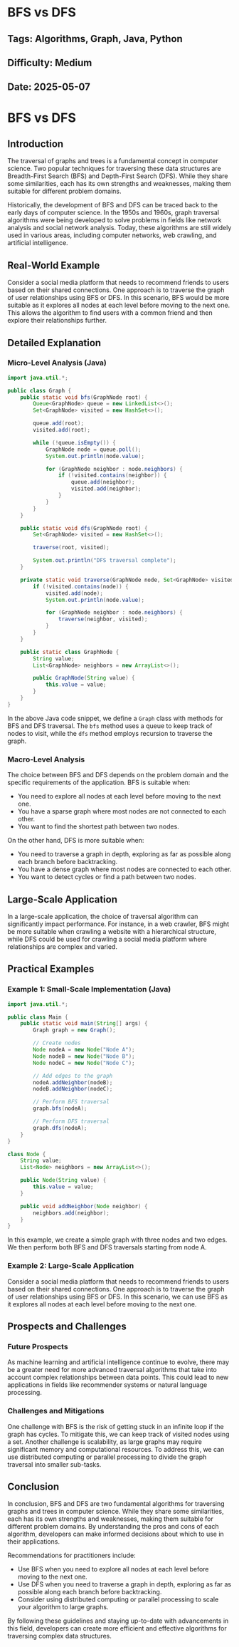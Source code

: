 # BFS vs DFS
## Tags: Algorithms, Graph, Java, Python
## Difficulty: Medium
## Date: 2025-05-07

BFS vs DFS
=====================

## Introduction

The traversal of graphs and trees is a fundamental concept in computer science. Two popular techniques for traversing these data structures are Breadth-First Search (BFS) and Depth-First Search (DFS). While they share some similarities, each has its own strengths and weaknesses, making them suitable for different problem domains.

Historically, the development of BFS and DFS can be traced back to the early days of computer science. In the 1950s and 1960s, graph traversal algorithms were being developed to solve problems in fields like network analysis and social network analysis. Today, these algorithms are still widely used in various areas, including computer networks, web crawling, and artificial intelligence.

Real-World Example
-----------------

Consider a social media platform that needs to recommend friends to users based on their shared connections. One approach is to traverse the graph of user relationships using BFS or DFS. In this scenario, BFS would be more suitable as it explores all nodes at each level before moving to the next one. This allows the algorithm to find users with a common friend and then explore their relationships further.

## Detailed Explanation

### Micro-Level Analysis (Java)

```java
import java.util.*;

public class Graph {
    public static void bfs(GraphNode root) {
        Queue<GraphNode> queue = new LinkedList<>();
        Set<GraphNode> visited = new HashSet<>();

        queue.add(root);
        visited.add(root);

        while (!queue.isEmpty()) {
            GraphNode node = queue.poll();
            System.out.println(node.value);

            for (GraphNode neighbor : node.neighbors) {
                if (!visited.contains(neighbor)) {
                    queue.add(neighbor);
                    visited.add(neighbor);
                }
            }
        }
    }

    public static void dfs(GraphNode root) {
        Set<GraphNode> visited = new HashSet<>();

        traverse(root, visited);

        System.out.println("DFS traversal complete");
    }

    private static void traverse(GraphNode node, Set<GraphNode> visited) {
        if (!visited.contains(node)) {
            visited.add(node);
            System.out.println(node.value);

            for (GraphNode neighbor : node.neighbors) {
                traverse(neighbor, visited);
            }
        }
    }

    public static class GraphNode {
        String value;
        List<GraphNode> neighbors = new ArrayList<>();

        public GraphNode(String value) {
            this.value = value;
        }
    }
}
```

In the above Java code snippet, we define a `Graph` class with methods for BFS and DFS traversal. The `bfs` method uses a queue to keep track of nodes to visit, while the `dfs` method employs recursion to traverse the graph.

### Macro-Level Analysis

The choice between BFS and DFS depends on the problem domain and the specific requirements of the application. BFS is suitable when:

* You need to explore all nodes at each level before moving to the next one.
* You have a sparse graph where most nodes are not connected to each other.
* You want to find the shortest path between two nodes.

On the other hand, DFS is more suitable when:

* You need to traverse a graph in depth, exploring as far as possible along each branch before backtracking.
* You have a dense graph where most nodes are connected to each other.
* You want to detect cycles or find a path between two nodes.

Large-Scale Application
----------------------

In a large-scale application, the choice of traversal algorithm can significantly impact performance. For instance, in a web crawler, BFS might be more suitable when crawling a website with a hierarchical structure, while DFS could be used for crawling a social media platform where relationships are complex and varied.

## Practical Examples

### Example 1: Small-Scale Implementation (Java)

```java
import java.util.*;

public class Main {
    public static void main(String[] args) {
        Graph graph = new Graph();

        // Create nodes
        Node nodeA = new Node("Node A");
        Node nodeB = new Node("Node B");
        Node nodeC = new Node("Node C");

        // Add edges to the graph
        nodeA.addNeighbor(nodeB);
        nodeB.addNeighbor(nodeC);

        // Perform BFS traversal
        graph.bfs(nodeA);

        // Perform DFS traversal
        graph.dfs(nodeA);
    }
}

class Node {
    String value;
    List<Node> neighbors = new ArrayList<>();

    public Node(String value) {
        this.value = value;
    }

    public void addNeighbor(Node neighbor) {
        neighbors.add(neighbor);
    }
}
```

In this example, we create a simple graph with three nodes and two edges. We then perform both BFS and DFS traversals starting from node A.

### Example 2: Large-Scale Application

Consider a social media platform that needs to recommend friends to users based on their shared connections. One approach is to traverse the graph of user relationships using BFS or DFS. In this scenario, we can use BFS as it explores all nodes at each level before moving to the next one.

## Prospects and Challenges

### Future Prospects

As machine learning and artificial intelligence continue to evolve, there may be a greater need for more advanced traversal algorithms that take into account complex relationships between data points. This could lead to new applications in fields like recommender systems or natural language processing.

### Challenges and Mitigations

One challenge with BFS is the risk of getting stuck in an infinite loop if the graph has cycles. To mitigate this, we can keep track of visited nodes using a set. Another challenge is scalability, as large graphs may require significant memory and computational resources. To address this, we can use distributed computing or parallel processing to divide the graph traversal into smaller sub-tasks.

## Conclusion

In conclusion, BFS and DFS are two fundamental algorithms for traversing graphs and trees in computer science. While they share some similarities, each has its own strengths and weaknesses, making them suitable for different problem domains. By understanding the pros and cons of each algorithm, developers can make informed decisions about which to use in their applications.

Recommendations for practitioners include:

* Use BFS when you need to explore all nodes at each level before moving to the next one.
* Use DFS when you need to traverse a graph in depth, exploring as far as possible along each branch before backtracking.
* Consider using distributed computing or parallel processing to scale your algorithm to large graphs.

By following these guidelines and staying up-to-date with advancements in this field, developers can create more efficient and effective algorithms for traversing complex data structures.